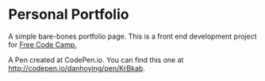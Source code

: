 # Personal Portfolio

A simple bare-bones portfolio page. This is a front end development project for [Free Code Camp.](https://www.freecodecamp.com/challenges/build-a-personal-portfolio-webpage)

A Pen created at CodePen.io. You can find this one at http://codepen.io/danhoying/pen/KrBkab.